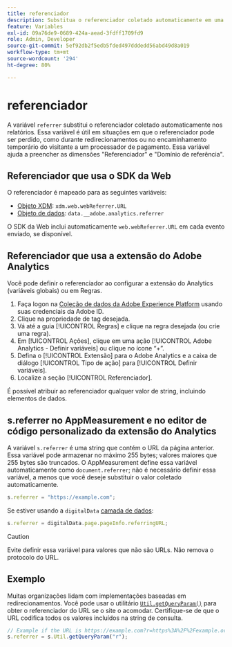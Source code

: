 ```yaml
---
title: referenciador
description: Substitua o referenciador coletado automaticamente em uma ocorrência.
feature: Variables
exl-id: 09a76de9-0689-424a-aead-3fdff1709fd9
role: Admin, Developer
source-git-commit: 5ef92db2f5edb5fded497dddedd56abd49d8a019
workflow-type: tm+mt
source-wordcount: '294'
ht-degree: 80%

---
```


# referenciador

A variável `referrer` substitui o referenciador coletado automaticamente nos relatórios. Essa variável é útil em situações em que o referenciador pode ser perdido, como durante redirecionamentos ou no encaminhamento temporário do visitante a um processador de pagamento. Essa variável ajuda a preencher as dimensões &quot;Referenciador&quot; e &quot;Domínio de referência&quot;.

## Referenciador que usa o SDK da Web

O referenciador é mapeado para as seguintes variáveis:

* [Objeto XDM](/help/implement/aep-edge/xdm-var-mapping.md): `xdm.web.webReferrer.URL`
* [Objeto de dados](/help/implement/aep-edge/data-var-mapping.md): `data.__adobe.analytics.referrer`

O SDK da Web inclui automaticamente `web.webReferrer.URL` em cada evento enviado, se disponível.

## Referenciador que usa a extensão do Adobe Analytics

Você pode definir o referenciador ao configurar a extensão do Analytics (variáveis globais) ou em Regras.

1. Faça logon na [Coleção de dados da Adobe Experience Platform](https://experience.adobe.com/data-collection) usando suas credenciais da Adobe ID.
2. Clique na propriedade de tag desejada.
3. Vá até a guia [!UICONTROL Regras] e clique na regra desejada (ou crie uma regra).
4. Em [!UICONTROL Ações], clique em uma ação [!UICONTROL Adobe Analytics - Definir variáveis] ou clique no ícone “+”.
5. Defina o [!UICONTROL Extensão] para o Adobe Analytics e a caixa de diálogo [!UICONTROL Tipo de ação] para [!UICONTROL Definir variáveis].
6. Localize a seção [!UICONTROL Referenciador].

É possível atribuir ao referenciador qualquer valor de string, incluindo elementos de dados.

## s.referrer no AppMeasurement e no editor de código personalizado da extensão do Analytics

A variável `s.referrer` é uma string que contém o URL da página anterior. Essa variável pode armazenar no máximo 255 bytes; valores maiores que 255 bytes são truncados. O AppMeasurement define essa variável automaticamente como `document.referrer`; não é necessário definir essa variável, a menos que você deseje substituir o valor coletado automaticamente.

```js
s.referrer = "https://example.com";
```

Se estiver usando a `digitalData` [camada de dados](../../prepare/data-layer.md):

```js
s.referrer = digitalData.page.pageInfo.referringURL;
```

>[!CAUTION]
>
>Evite definir essa variável para valores que não são URLs. Não remova o protocolo do URL.

## Exemplo

Muitas organizações lidam com implementações baseadas em redirecionamentos. Você pode usar o utilitário [`Util.getQueryParam()`](../functions/util-getqueryparam.md) para obter o referenciador do URL se o site o acomodar. Certifique-se de que o URL codifica todos os valores incluídos na string de consulta.

```js
// Example if the URL is https://example.com?r=https%3A%2F%2Fexample.org
s.referrer = s.Util.getQueryParam("r");
```
